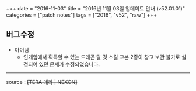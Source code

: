 +++
date = "2016-11-03"
title = "2016년 11월 03일 업데이트 안내 (v52.01.01)"
categories = ["patch notes"]
tags = ["2016", "v52", "raw"]
+++

## 버그수정

- 아이템
  - 인게임에서 획득할 수 있는 드래곤 탈 것 스킬 교본 2종이 창고 보관 불가로 설정되어 있던 문제가 수정되었습니다.

----

source : ~~[TERA 테라 | NEXON]~~

